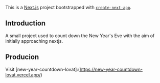 This is a [Next.js](https://nextjs.org/) project bootstrapped with [`create-next-app`](https://github.com/vercel/next.js/tree/canary/packages/create-next-app).

## Introduction
A small project used to count down the New Year's Eve with the aim of initially approaching nextjs.

## Producion
Visit [new-year-countdown-lovat]:(https://new-year-countdown-lovat.vercel.app/)